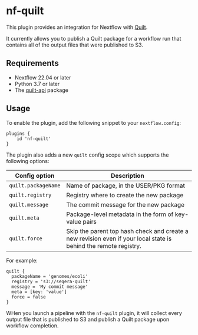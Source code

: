 # nf-quilt

This plugin provides an integration for Nextflow with [Quilt](https://quiltdata.com/).

It currently allows you to publish a Quilt package for a workflow run that contains all of the output files that were published to S3.

## Requirements

- Nextflow 22.04 or later
- Python 3.7 or later
- The [quilt-api](https://github.com/seqeralabs/quilt-api) package

## Usage

To enable the plugin, add the following snippet to your `nextflow.config`:
```
plugins {
    id 'nf-quilt'
}
```

The plugin also adds a new `quilt` config scope which supports the following options:

| Config option 	    | Description 	            |
|---	                |---	                      |
| `quilt.packageName` | Name of package, in the USER/PKG format
| `quilt.registry`    | Registry where to create the new package
| `quilt.message`     | The commit message for the new package
| `quilt.meta`        | Package-level metadata in the form of key-value pairs
| `quilt.force`       | Skip the parent top hash check and create a new revision even if your local state is behind the remote registry.

For example:
```
quilt {
  packageName = 'genomes/ecoli'
  registry = 's3://seqera-quilt'
  message = 'My commit message'
  meta = [key: 'value']
  force = false
}
```

WHen you launch a pipeline with the `nf-quilt` plugin, it will collect every output file that is published to S3 and publish a Quilt package upon workflow completion.
